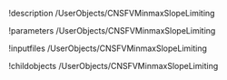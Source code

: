 !description /UserObjects/CNSFVMinmaxSlopeLimiting

!parameters /UserObjects/CNSFVMinmaxSlopeLimiting

!inputfiles /UserObjects/CNSFVMinmaxSlopeLimiting

!childobjects /UserObjects/CNSFVMinmaxSlopeLimiting

